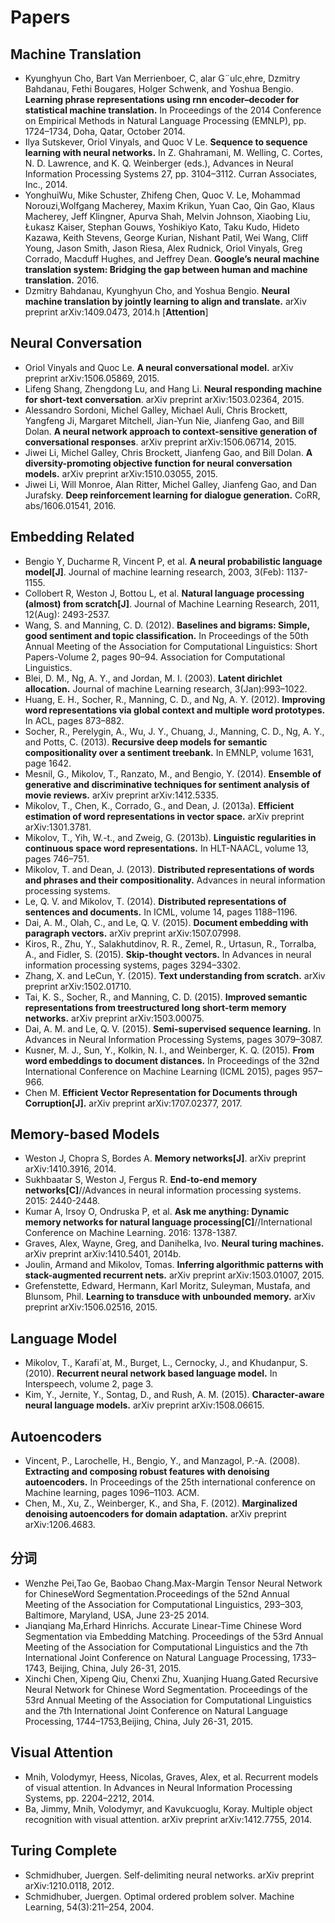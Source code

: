 # Papers

## Machine Translation
- Kyunghyun Cho, Bart Van Merrienboer, C¸ alar G¨ulc¸ehre, Dzmitry Bahdanau, Fethi Bougares, Holger Schwenk, and Yoshua Bengio. **Learning phrase representations using rnn encoder–decoder for statistical machine translation.** In Proceedings of the 2014 Conference on Empirical Methods in Natural Language Processing (EMNLP), pp. 1724–1734, Doha, Qatar, October 2014.
- Ilya Sutskever, Oriol Vinyals, and Quoc V Le. **Sequence to sequence learning with neural networks.** In Z. Ghahramani, M. Welling, C. Cortes, N. D. Lawrence, and K. Q. Weinberger (eds.), Advances in Neural Information Processing Systems 27, pp. 3104–3112. Curran Associates, Inc., 2014.
- YonghuiWu, Mike Schuster, Zhifeng Chen, Quoc V. Le, Mohammad Norouzi,Wolfgang Macherey, Maxim Krikun, Yuan Cao, Qin Gao, Klaus Macherey, Jeff Klingner, Apurva Shah, Melvin Johnson, Xiaobing Liu, Łukasz Kaiser, Stephan Gouws, Yoshikiyo Kato, Taku Kudo, Hideto Kazawa, Keith Stevens, George Kurian, Nishant Patil, Wei Wang, Cliff Young, Jason Smith, Jason Riesa, Alex Rudnick, Oriol Vinyals, Greg Corrado, Macduff Hughes, and Jeffrey Dean. **Google’s neural machine translation system: Bridging the gap between human and machine translation.** 2016.
- Dzmitry Bahdanau, Kyunghyun Cho, and Yoshua Bengio. **Neural machine translation by jointly learning to align and translate.** arXiv preprint arXiv:1409.0473, 2014.h [**Attention**]

## Neural Conversation
- Oriol Vinyals and Quoc Le. **A neural conversational model.** arXiv preprint arXiv:1506.05869, 2015.
- Lifeng Shang, Zhengdong Lu, and Hang Li. **Neural responding machine for short-text conversation**. arXiv preprint arXiv:1503.02364, 2015.
- Alessandro Sordoni, Michel Galley, Michael Auli, Chris Brockett, Yangfeng Ji, Margaret Mitchell, Jian-Yun Nie, Jianfeng Gao, and Bill Dolan. **A neural network approach to context-sensitive generation of conversational responses**. arXiv preprint arXiv:1506.06714, 2015.
- Jiwei Li, Michel Galley, Chris Brockett, Jianfeng Gao, and Bill Dolan. **A diversity-promoting objective function for neural conversation models.** arXiv preprint arXiv:1510.03055, 2015.
- Jiwei Li, Will Monroe, Alan Ritter, Michel Galley, Jianfeng Gao, and Dan Jurafsky. **Deep reinforcement learning for dialogue generation.** CoRR, abs/1606.01541, 2016.

## Embedding Related
- Bengio Y, Ducharme R, Vincent P, et al. **A neural probabilistic language model[J]**. Journal of machine learning research, 2003, 3(Feb): 1137-1155.
- Collobert R, Weston J, Bottou L, et al. **Natural language processing (almost) from scratch[J]**. Journal of Machine Learning Research, 2011, 12(Aug): 2493-2537.
- Wang, S. and Manning, C. D. (2012). **Baselines and bigrams: Simple, good sentiment and topic classification.** In Proceedings of the 50th Annual Meeting of the Association for Computational Linguistics: Short Papers-Volume 2, pages 90–94. Association for Computational Linguistics.
- Blei, D. M., Ng, A. Y., and Jordan, M. I. (2003). **Latent dirichlet allocation.** Journal of machine Learning research, 3(Jan):993–1022.
- Huang, E. H., Socher, R., Manning, C. D., and Ng, A. Y. (2012). **Improving word representations via global context and multiple word prototypes.** In ACL, pages 873–882.
- Socher, R., Perelygin, A., Wu, J. Y., Chuang, J., Manning, C. D., Ng, A. Y., and Potts, C. (2013). **Recursive deep models for semantic compositionality over a sentiment treebank.** In EMNLP, volume 1631, page 1642.
- Mesnil, G., Mikolov, T., Ranzato, M., and Bengio, Y. (2014). **Ensemble of generative and discriminative techniques for sentiment analysis of movie reviews.** arXiv preprint arXiv:1412.5335.
- Mikolov, T., Chen, K., Corrado, G., and Dean, J. (2013a). **Efficient estimation of word representations in vector space.** arXiv preprint arXiv:1301.3781.
- Mikolov, T., Yih, W.-t., and Zweig, G. (2013b). **Linguistic regularities in continuous space word representations.** In HLT-NAACL, volume 13, pages 746–751.
- Mikolov, T. and Dean, J. (2013). **Distributed representations of words and phrases and their compositionality.** Advances in neural information processing systems.
- Le, Q. V. and Mikolov, T. (2014). **Distributed representations of sentences and documents.** In ICML, volume 14, pages 1188–1196.
- Dai, A. M., Olah, C., and Le, Q. V. (2015). **Document embedding with paragraph vectors.** arXiv preprint arXiv:1507.07998.
- Kiros, R., Zhu, Y., Salakhutdinov, R. R., Zemel, R., Urtasun, R., Torralba, A., and Fidler, S. (2015). **Skip-thought vectors.** In Advances in neural information processing systems, pages 3294–3302.
- Zhang, X. and LeCun, Y. (2015). **Text understanding from scratch.** arXiv preprint arXiv:1502.01710.
- Tai, K. S., Socher, R., and Manning, C. D. (2015). **Improved semantic representations from treestructured long short-term memory networks.** arXiv preprint arXiv:1503.00075.
- Dai, A. M. and Le, Q. V. (2015). **Semi-supervised sequence learning.** In Advances in Neural Information Processing Systems, pages 3079–3087.
- Kusner, M. J., Sun, Y., Kolkin, N. I., and Weinberger, K. Q. (2015). **From word embeddings to document distances.** In Proceedings of the 32nd International Conference on Machine Learning (ICML 2015), pages 957–966.
- Chen M. **Efficient Vector Representation for Documents through Corruption[J].** arXiv preprint arXiv:1707.02377, 2017.

## Memory-based Models
- Weston J, Chopra S, Bordes A. **Memory networks[J]**. arXiv preprint arXiv:1410.3916, 2014.
- Sukhbaatar S, Weston J, Fergus R. **End-to-end memory networks[C]**//Advances in neural information processing systems. 2015: 2440-2448.
- Kumar A, Irsoy O, Ondruska P, et al. **Ask me anything: Dynamic memory networks for natural language processing[C]**//International Conference on Machine Learning. 2016: 1378-1387.
- Graves, Alex, Wayne, Greg, and Danihelka, Ivo. **Neural turing machines.** arXiv preprint arXiv:1410.5401, 2014b.
- Joulin, Armand and Mikolov, Tomas. **Inferring algorithmic patterns with stack-augmented recurrent nets.** arXiv preprint arXiv:1503.01007, 2015.
- Grefenstette, Edward, Hermann, Karl Moritz, Suleyman, Mustafa, and Blunsom, Phil. **Learning to transduce with unbounded memory.** arXiv preprint arXiv:1506.02516, 2015.

## Language Model
- Mikolov, T., Karafi´at, M., Burget, L., Cernocky, J., and Khudanpur, S. (2010). **Recurrent neural network based language model.** In Interspeech, volume 2, page 3.
- Kim, Y., Jernite, Y., Sontag, D., and Rush, A. M. (2015). **Character-aware neural language models.** arXiv preprint arXiv:1508.06615.

## Autoencoders
- Vincent, P., Larochelle, H., Bengio, Y., and Manzagol, P.-A. (2008). **Extracting and composing robust features with denoising autoencoders.** In Proceedings of the 25th international conference on Machine learning, pages 1096–1103. ACM.
- Chen, M., Xu, Z., Weinberger, K., and Sha, F. (2012). **Marginalized denoising autoencoders for domain adaptation.** arXiv preprint arXiv:1206.4683.

## 分词
- Wenzhe Pei,Tao Ge, Baobao Chang.Max-Margin Tensor Neural Network for ChineseWord Segmentation.Proceedings of the 52nd Annual Meeting of the Association for Computational Linguistics, 293–303, Baltimore, Maryland, USA, June 23-25 2014.
- Jianqiang Ma,Erhard Hinrichs. Accurate Linear-Time Chinese Word Segmentation via Embedding Matching. Proceedings of the 53rd Annual Meeting of the Association for Computational Linguistics and the 7th International Joint Conference on Natural Language Processing, 1733–1743, Beijing, China, July 26-31, 2015.
- Xinchi Chen, Xipeng Qiu, Chenxi Zhu, Xuanjing Huang.Gated Recursive Neural Network for Chinese Word Segmentation. Proceedings of the 53rd Annual Meeting of the Association for Computational Linguistics and the 7th International Joint Conference on Natural Language Processing, 1744–1753,Beijing, China, July 26-31, 2015.

## Visual Attention
- Mnih, Volodymyr, Heess, Nicolas, Graves, Alex, et al. Recurrent models of visual attention. In Advances in Neural Information Processing Systems, pp. 2204–2212, 2014.
- Ba, Jimmy, Mnih, Volodymyr, and Kavukcuoglu, Koray. Multiple object recognition with visual attention. arXiv preprint arXiv:1412.7755, 2014.

## Turing Complete
- Schmidhuber, Juergen. Self-delimiting neural networks. arXiv preprint arXiv:1210.0118, 2012.
- Schmidhuber, Juergen. Optimal ordered problem solver. Machine Learning, 54(3):211–254, 2004.
